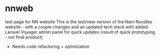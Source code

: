 # nnweb
test page for NN website
This is the test/new version of the Nam Noodles website - with a couple changes and an updated tech stack with added Laravel Voyager admin panel for quick updates
(result of quick prototyping - not final product)


- Needs code refactoring + optimization
